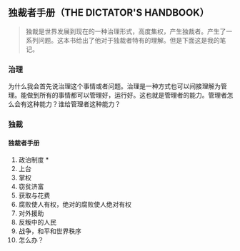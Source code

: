 ## 独裁者手册（THE DICTATOR'S HANDBOOK） 

> 独裁是世界发展到现在的一种治理形式，高度集权，产生独裁者。产生了一系列问题。这本书给出了他对于独裁者特有的理解。但是下面这是我的笔记。


### 治理


为什么我会首先说治理这个事情或者问题。治理是一种方式也可以间接理解为管理。能做到所有的事情都可以管理好，运行好。这也就是管理者的能力。管理者怎么会有这种能力？谁给管理者这种能力？



### 独裁


#### 独裁者手册

1. 政治制度
	* 
2. 上台
3. 掌权
4. 窃贫济富
5. 获取与花费
6. 腐败使人有权，绝对的腐败使人绝对有权
7. 对外援助
8. 反叛中的人民
9. 战争，和平和世界秩序
10. 怎么办？



